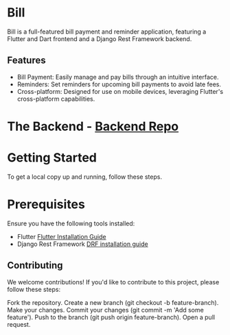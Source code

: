# Bill
Bill is a full-featured bill payment and reminder application, featuring a Flutter and Dart frontend and a Django Rest Framework backend.

## Features
- Bill Payment: Easily manage and pay bills through an intuitive interface.
- Reminders: Set reminders for upcoming bill payments to avoid late fees.
- Cross-platform: Designed for use on mobile devices, leveraging Flutter's cross-platform capabilities.

# The Backend - [Backend Repo](https://github.com/TooniMike/BlogPost-Backend)

# Getting Started
To get a local copy up and running, follow these steps.
# Prerequisites
Ensure you have the following tools installed:
- Flutter [Flutter Installation Guide](https://docs.flutter.dev/get-started/install)
- Django Rest Framework [DRF installation guide](https://docs.djangoproject.com/en/5.1/howto/windows/)

## Contributing

We welcome contributions! If you'd like to contribute to this project, please follow these steps:

Fork the repository.
Create a new branch (git checkout -b feature-branch).
Make your changes.
Commit your changes (git commit -m 'Add some feature').
Push to the branch (git push origin feature-branch).
Open a pull request.
